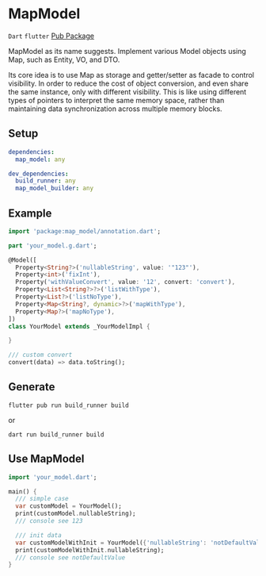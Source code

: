 # MapModel

`Dart` `flutter` [Pub Package](https://pub.dev/packages/MapAsModel)

MapModel as its name suggests. Implement various Model objects using Map, such as Entity, VO, and DTO.

Its core idea is to use Map as storage and getter/setter as facade to control visibility.
In order to reduce the cost of object conversion, and even share the same instance, only with different visibility.
This is like using different types of pointers to interpret the same memory space, rather than maintaining data synchronization across multiple memory blocks.

## Setup

```yaml
dependencies:
  map_model: any

dev_dependencies:
  build_runner: any
  map_model_builder: any
```

## Example

```dart
import 'package:map_model/annotation.dart';

part 'your_model.g.dart';

@Model([
  Property<String?>('nullableString', value: '"123"'),
  Property<int>('fixInt'),
  Property('withValueConvert', value: '12', convert: 'convert'),
  Property<List<String?>?>('listWithType'),
  Property<List?>('listNoType'),
  Property<Map<String?, dynamic>?>('mapWithType'),
  Property<Map?>('mapNoType'),
])
class YourModel extends _YourModelImpl {

}

/// custom convert
convert(data) => data.toString();

```

## Generate

```shell
flutter pub run build_runner build
```
or

```shell
dart run build_runner build
```

## Use MapModel

```dart
import 'your_model.dart';

main() {
  /// simple case
  var customModel = YourModel();
  print(customModel.nullableString);
  /// console see 123

  /// init data
  var customModelWithInit = YourModel({'nullableString': 'notDefaultValue'});
  print(customModelWithInit.nullableString);
  /// console see notDefaultValue
}

```